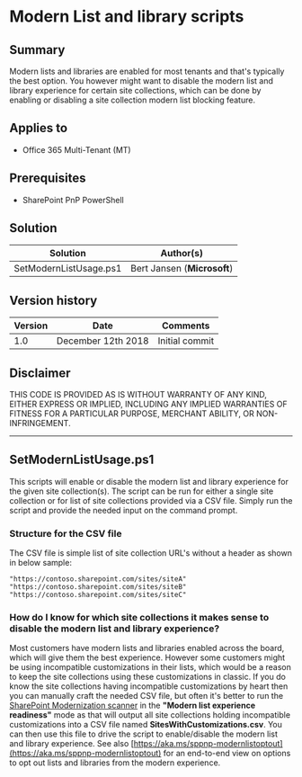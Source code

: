 # Modern List and library scripts

## Summary

Modern lists and libraries are enabled for most tenants and that's typically the best option. You however might want to disable the modern list and library experience for certain site collections, which can be done by enabling or disabling a site collection modern list blocking feature.

## Applies to

- Office 365 Multi-Tenant (MT)

## Prerequisites

- SharePoint PnP PowerShell

## Solution

Solution|Author(s)
--------|---------
SetModernListUsage.ps1 | Bert Jansen (**Microsoft**)

## Version history

Version|Date|Comments
-------|----|--------
1.0 | December 12th 2018 | Initial commit

## Disclaimer

THIS CODE IS PROVIDED AS IS WITHOUT WARRANTY OF ANY KIND, EITHER EXPRESS OR IMPLIED, INCLUDING ANY IMPLIED WARRANTIES OF FITNESS FOR A PARTICULAR PURPOSE, MERCHANT ABILITY, OR NON-INFRINGEMENT.

---

## SetModernListUsage.ps1

This scripts will enable or disable the modern list and library experience for the given site collection(s). The script can be run for either a single site collection or for list of site collections provided via a CSV file. Simply run the script and provide the needed input on the command prompt.

### Structure for the CSV file

The CSV file is simple list of site collection URL's without a header as shown in below sample:

```Text
"https://contoso.sharepoint.com/sites/siteA"
"https://contoso.sharepoint.com/sites/siteB"
"https://contoso.sharepoint.com/sites/siteC"
```

### How do I know for which site collections it makes sense to disable the modern list and library experience?

Most customers have modern lists and libraries enabled across the board, which will give them the best experience. However some customers might be using incompatible customizations in their lists, which would be a reason to keep the site collections using these customizations in classic. If you do know the site collections having incompatible customizations by heart then you can manually craft the needed CSV file, but often it's better to run the [SharePoint Modernization scanner](https://aka.ms/sppnp-modernizationscanner) in the **"Modern list experience readiness"** mode as that will output all site collections holding incompatible customizations into a CSV file named **SitesWithCustomizations.csv**. You can then use this file to drive the script to enable/disable the modern list and library experience. See also [https://aka.ms/sppnp-modernlistoptout](https://aka.ms/sppnp-modernlistoptout) for an end-to-end view on options to opt out lists and libraries from the modern experience.